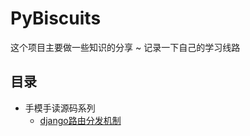<!--
 * @Description: 
 * @version: 
 * @Author: GongZiyao
 * @Date: 2021-06-08 09:33:48
 * @LastEditors: GongZiyao
 * @LastEditTime: 2021-06-08 17:10:30
-->
# PyBiscuits

这个项目主要做一些知识的分享 ~ 记录一下自己的学习线路


## 目录

- 手模手读源码系列
  - [django路由分发机制](https://github.com/zealyong/pybiscuits/blob/main/articles/%E6%89%8B%E6%A8%A1%E6%89%8B%E8%AF%BB%E6%BA%90%E7%A0%81%E7%B3%BB%E5%88%97/django%E8%B7%AF%E7%94%B1%E5%88%86%E5%8F%91%E6%9C%BA%E5%88%B6.md)